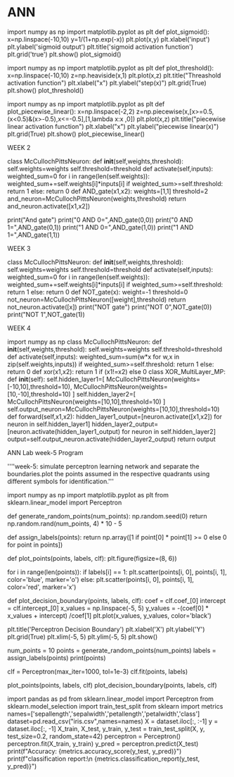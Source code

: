 # ANN
import numpy as np
import matplotlib.pyplot as plt
def plot_sigmoid():
x=np.linspace(-10,10)
y=1/(1+np.exp(-x))
plt.plot(x,y)
plt.xlabel('input')
plt.ylabel('sigmoid output')
plt.title('sigmoid activation function')
plt.grid('true')
plt.show()
plot_sigmoid()

import numpy as np
import matplotlib.pyplot as plt
def plot_threshold():
x=np.linspace(-10,10)
z=np.heaviside(x,1)
plt.plot(x,z)
plt.title("Threashold activation function")
plt.xlabel("x")
plt.ylabel("step(x)")
plt.grid(True)
plt.show()
plot_threshold()

import numpy as np
import matplotlib.pyplot as plt
def plot_piecewise_linear():
x=np.linspace(-2,2)
z=np.piecewise(x,[x>=0.5,(x<0.5)&(x>-0.5),x<=-0.5],[1,lambda x:x ,0])
plt.plot(x,z)
plt.title("piecewise linear activation function")
plt.xlabel("x")
plt.ylabel("piecewise linear(x)")
plt.grid(True)
plt.show()
plot_piecewise_linear()

WEEK 2

class McCullochPittsNeuron:
def __init__(self,weights,threshold):
self.weights=weights
self.threshold=threshold
def activate(self,inputs):
weighted_sum=0
for i in range(len(self.weights)):
weighted_sum+=self.weights[i]*inputs[i]
if weighted_sum>=self.threshold:
return 1
else:
return 0
def AND_gate(x1,x2):
weights=[1,1]
threshold=2
and_neuron=McCullochPittsNeuron(weights,threshold)
return and_neuron.activate([x1,x2])

print("And gate")
print("0 AND 0=",AND_gate(0,0))
print("0 AND 1=",AND_gate(0,1))
print("1 AND 0=",AND_gate(1,0))
print("1 AND 1=",AND_gate(1,1))

WEEK 3

class McCullochPittsNeuron:
def __init__(self,weights,threshold):
self.weights=weights
self.threshold=threshold
def activate(self,inputs):
weighted_sum=0
for i in range(len(self.weights)):
weighted_sum+=self.weights[i]*inputs[i]
if weighted_sum>=self.threshold:
return 1
else:
return 0
def NOT_gate(x):
weight=-1
threshold=0
not_neuron=McCullochPittsNeuron([weight],threshold)
return not_neuron.activate([x])
print("NOT gate")
print("NOT 0",NOT_gate(0))
print("NOT 1",NOT_gate(1))

WEEK 4

import numpy as np
class McCullochPittsNeuron:
def __init__(self,weights,threshold):
self.weights=weights
self.threshold=threshold
def activate(self,inputs):
weighted_sum=sum(w*x for w,x in zip(self.weights,inputs))
if weighted_sum>=self.threshold:
return 1
else:
return 0
def xor(x1,x2):
return 1 if (x1!=x2) else 0
class XOR_MultiLayer_MP:
def __init__(self):
self.hidden_layer1=[
McCullochPittsNeuron(weights=[-10,10],threshold=10),
McCullochPittsNeuron(weights=[10,-10],threshold=10)
]
self.hidden_layer2=[
McCullochPittsNeuron(weights=[10,10],threshold=10)
]
self.output_neuron=McCullochPittsNeuron(weights=[10,10],threshold=10)
def forward(self,x1,x2):
hidden_layer1_output=[neuron.activate([x1,x2]) for neuron in self.hidden_layer1]
hidden_layer2_output=[neuron.activate(hidden_layer1_output) for neuron in self.hidden_layer2]
output=self.output_neuron.activate(hidden_layer2_output)
return output

ANN Lab week-5 Program

''''week-5: simulate perceptron learning network and separate the boundaries.plot the points assumed in the respective quadrants using different symbols for identification.'''

import numpy as np
import matplotlib.pyplot as plt
from sklearn.linear_model import Perceptron

def generate_random_points(num_points):
np.random.seed(0)
return np.random.rand(num_points, 4) * 10 - 5

def assign_labels(points):
return np.array([1 if point[0] * point[1] >= 0 else 0 for point in points])

def plot_points(points, labels, clf):
plt.figure(figsize=(8, 6))

for i in range(len(points)):
if labels[i] == 1:
plt.scatter(points[i, 0], points[i, 1], color='blue', marker='o')
else:
plt.scatter(points[i, 0], points[i, 1], color='red', marker='x')

def plot_decision_boundary(points, labels, clf):
coef = clf.coef_[0]
intercept = clf.intercept_[0]
x_values = np.linspace(-5, 5)
y_values = -(coef[0] * x_values + intercept) /coef[1]
plt.plot(x_values, y_values, color='black')

plt.title('Perceptron Decision Boundary')
plt.xlabel('X')
plt.ylabel('Y')
plt.grid(True)
plt.xlim(-5, 5)
plt.ylim(-5, 5)
plt.show()

num_points = 10
points = generate_random_points(num_points)
labels = assign_labels(points)
print(points)


clf = Perceptron(max_iter=1000, tol=1e-3)
clf.fit(points, labels)

plot_points(points, labels, clf)
plot_decision_boundary(points, labels, clf)

import pandas as pd
from sklearn.linear_model import Perceptron
from sklearn.model_selection import train_test_split
from sklearn import metrics
names=['sepallength','sepalwidth','petallength','petalwidth','class']
dataset=pd.read_csv("iris.csv",names=names)
X = dataset.iloc[:, :-1]
y = dataset.iloc[:, -1]
X_train, X_test, y_train, y_test = train_test_split(X, y, test_size=0.2, random_state=42)
perceptron = Perceptron()
perceptron.fit(X_train, y_train)
y_pred = perceptron.predict(X_test)
print(f"Accuracy: {metrics.accuracy_score(y_test, y_pred)}")
print(f"classification report:\n {metrics.classification_report(y_test, y_pred)}")
